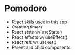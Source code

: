 # Pomodoro

- React skills used in this app
- Creating timers
- React state w/ useState()
- React effects w/ useEffect()
- React refs w/ useRef()
- Parent and child components
